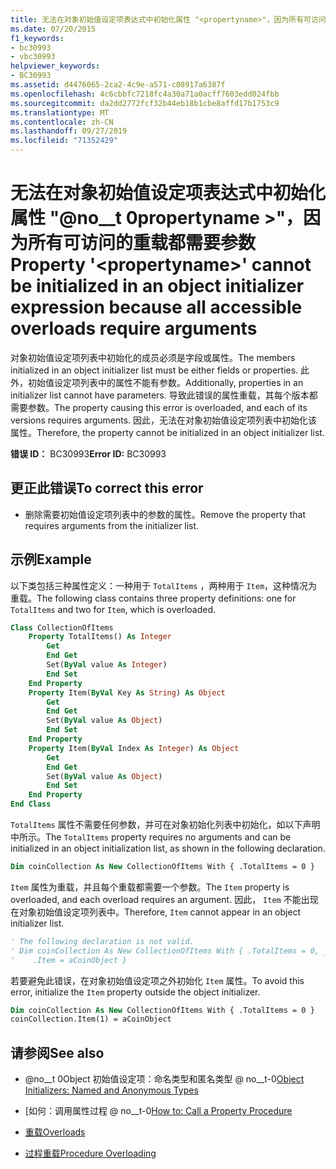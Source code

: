 ```yaml
---
title: 无法在对象初始值设定项表达式中初始化属性 "<propertyname>"，因为所有可访问的重载都需要参数
ms.date: 07/20/2015
f1_keywords:
- bc30993
- vbc30993
helpviewer_keywords:
- BC30993
ms.assetid: d4476065-2ca2-4c9e-a571-c08917a6387f
ms.openlocfilehash: 4c6cbbfc7218fc4a30a71a0acff7603edd024fbb
ms.sourcegitcommit: da2dd2772fcf32b44eb18b1cbe8affd17b1753c9
ms.translationtype: MT
ms.contentlocale: zh-CN
ms.lasthandoff: 09/27/2019
ms.locfileid: "71352429"
---
```

# <a name="property-propertyname-cannot-be-initialized-in-an-object-initializer-expression-because-all-accessible-overloads-require-arguments"></a><span data-ttu-id="80e5a-102">无法在对象初始值设定项表达式中初始化属性 "@no__t 0propertyname >"，因为所有可访问的重载都需要参数</span><span class="sxs-lookup"><span data-stu-id="80e5a-102">Property '\<propertyname>' cannot be initialized in an object initializer expression because all accessible overloads require arguments</span></span>
<span data-ttu-id="80e5a-103">对象初始值设定项列表中初始化的成员必须是字段或属性。</span><span class="sxs-lookup"><span data-stu-id="80e5a-103">The members initialized in an object initializer list must be either fields or properties.</span></span> <span data-ttu-id="80e5a-104">此外，初始值设定项列表中的属性不能有参数。</span><span class="sxs-lookup"><span data-stu-id="80e5a-104">Additionally, properties in an initializer list cannot have parameters.</span></span> <span data-ttu-id="80e5a-105">导致此错误的属性重载，其每个版本都需要参数。</span><span class="sxs-lookup"><span data-stu-id="80e5a-105">The property causing this error is overloaded, and each of its versions requires arguments.</span></span> <span data-ttu-id="80e5a-106">因此，无法在对象初始值设定项列表中初始化该属性。</span><span class="sxs-lookup"><span data-stu-id="80e5a-106">Therefore, the property cannot be initialized in an object initializer list.</span></span>  
  
 <span data-ttu-id="80e5a-107">**错误 ID：** BC30993</span><span class="sxs-lookup"><span data-stu-id="80e5a-107">**Error ID:** BC30993</span></span>  
  
## <a name="to-correct-this-error"></a><span data-ttu-id="80e5a-108">更正此错误</span><span class="sxs-lookup"><span data-stu-id="80e5a-108">To correct this error</span></span>  
  
- <span data-ttu-id="80e5a-109">删除需要初始值设定项列表中的参数的属性。</span><span class="sxs-lookup"><span data-stu-id="80e5a-109">Remove the property that requires arguments from the initializer list.</span></span>  
  
## <a name="example"></a><span data-ttu-id="80e5a-110">示例</span><span class="sxs-lookup"><span data-stu-id="80e5a-110">Example</span></span>  
 <span data-ttu-id="80e5a-111">以下类包括三种属性定义：一种用于 `TotalItems` ，两种用于 `Item`，这种情况为重载。</span><span class="sxs-lookup"><span data-stu-id="80e5a-111">The following class contains three property definitions: one for `TotalItems` and two for `Item`, which is overloaded.</span></span>  
  
```vb  
Class CollectionOfItems  
    Property TotalItems() As Integer  
        Get  
        End Get  
        Set(ByVal value As Integer)  
        End Set  
    End Property  
    Property Item(ByVal Key As String) As Object  
        Get  
        End Get  
        Set(ByVal value As Object)  
        End Set  
    End Property  
    Property Item(ByVal Index As Integer) As Object  
        Get  
        End Get  
        Set(ByVal value As Object)  
        End Set  
    End Property  
End Class  
```  
  
 <span data-ttu-id="80e5a-112">`TotalItems` 属性不需要任何参数，并可在对象初始化列表中初始化，如以下声明中所示。</span><span class="sxs-lookup"><span data-stu-id="80e5a-112">The `TotalItems` property requires no arguments and can be initialized in an object initialization list, as shown in the following declaration.</span></span>  
  
```vb  
Dim coinCollection As New CollectionOfItems With { .TotalItems = 0 }  
```  
  
 <span data-ttu-id="80e5a-113">`Item` 属性为重载，并且每个重载都需要一个参数。</span><span class="sxs-lookup"><span data-stu-id="80e5a-113">The `Item` property is overloaded, and each overload requires an argument.</span></span> <span data-ttu-id="80e5a-114">因此， `Item` 不能出现在对象初始值设定项列表中。</span><span class="sxs-lookup"><span data-stu-id="80e5a-114">Therefore, `Item` cannot appear in an object initializer list.</span></span>  
  
```vb  
' The following declaration is not valid.  
' Dim coinCollection As New CollectionOfItems With { .TotalItems = 0, _  
'    .Item = aCoinObject }  
```  
  
 <span data-ttu-id="80e5a-115">若要避免此错误，在对象初始值设定项之外初始化 `Item` 属性。</span><span class="sxs-lookup"><span data-stu-id="80e5a-115">To avoid this error, initialize the `Item` property outside the object initializer.</span></span>  
  
```vb  
Dim coinCollection As New CollectionOfItems With { .TotalItems = 0 }  
coinCollection.Item(1) = aCoinObject  
```  
  
## <a name="see-also"></a><span data-ttu-id="80e5a-116">请参阅</span><span class="sxs-lookup"><span data-stu-id="80e5a-116">See also</span></span>

- <span data-ttu-id="80e5a-117">@no__t 0Object 初始值设定项：命名类型和匿名类型 @ no__t-0</span><span class="sxs-lookup"><span data-stu-id="80e5a-117">[Object Initializers: Named and Anonymous Types](../../visual-basic/programming-guide/language-features/objects-and-classes/object-initializers-named-and-anonymous-types.md)</span></span>
- <span data-ttu-id="80e5a-118">[如何：调用属性过程 @ no__t-0</span><span class="sxs-lookup"><span data-stu-id="80e5a-118">[How to: Call a Property Procedure](../../visual-basic/programming-guide/language-features/procedures/how-to-call-a-property-procedure.md)</span></span>

- [<span data-ttu-id="80e5a-119">重载</span><span class="sxs-lookup"><span data-stu-id="80e5a-119">Overloads</span></span>](../../visual-basic/language-reference/modifiers/overloads.md)
- [<span data-ttu-id="80e5a-120">过程重载</span><span class="sxs-lookup"><span data-stu-id="80e5a-120">Procedure Overloading</span></span>](../../visual-basic/programming-guide/language-features/procedures/procedure-overloading.md)
